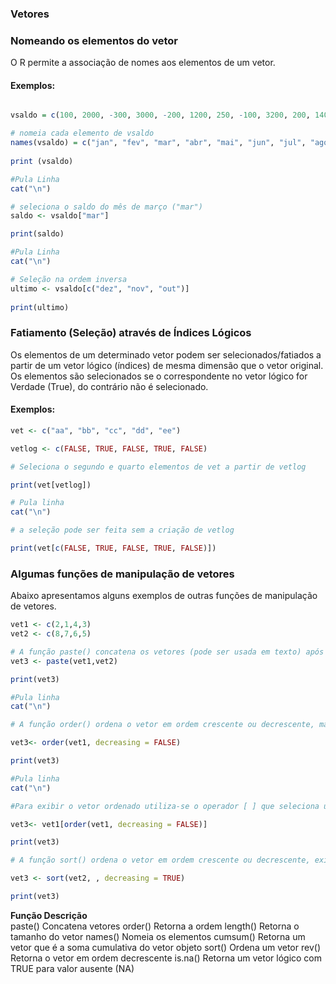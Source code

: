 ### <b>Vetores</b>

### Nomeando os elementos do vetor
O R permite a associação de nomes aos elementos de um vetor.
 
#### Exemplos:
``` R runnable

vsaldo = c(100, 2000, -300, 3000, -200, 1200, 250, -100, 3200, 200, 1400, -150) 

# nomeia cada elemento de vsaldo
names(vsaldo) = c("jan", "fev", "mar", "abr", "mai", "jun", "jul", "ago", "set", "out", "nov", "dez") 
 
print (vsaldo)

#Pula Linha
cat("\n")

# seleciona o saldo do mês de março ("mar")
saldo <- vsaldo["mar"] 

print(saldo)

#Pula Linha
cat("\n")

# Seleção na ordem inversa
ultimo <- vsaldo[c("dez", "nov", "out")] 
   
print(ultimo)
```


### Fatiamento (Seleção) através de Índices Lógicos
Os elementos de um determinado vetor podem ser selecionados/fatiados a partir de um vetor lógico (índices) de mesma dimensão que o vetor original.  Os elementos são selecionados se o correspondente no vetor lógico for Verdade (True), do contrário não é selecionado.

#### Exemplos:
``` R runnable
vet <- c("aa", "bb", "cc", "dd", "ee")

vetlog <- c(FALSE, TRUE, FALSE, TRUE, FALSE) 

# Seleciona o segundo e quarto elementos de vet a partir de vetlog

print(vet[vetlog])

# Pula linha
cat("\n")

# a seleção pode ser feita sem a criação de vetlog 

print(vet[c(FALSE, TRUE, FALSE, TRUE, FALSE)]) 
```

### Algumas funções de manipulação de vetores
Abaixo apresentamos alguns exemplos de outras funções de manipulação de vetores. <br>

``` R runnable
vet1 <- c(2,1,4,3)
vet2 <- c(8,7,6,5)

# A função paste() concatena os vetores (pode ser usada em texto) após transformálos em texto.
vet3 <- paste(vet1,vet2)

print(vet3)

#Pula linha
cat("\n")

# A função order() ordena o vetor em ordem crescente ou decrescente, mas exibe a ordenação pelos índices do vetor

vet3<- order(vet1, decreasing = FALSE)

print(vet3)

#Pula linha
cat("\n")

#Para exibir o vetor ordenado utiliza-se o operador [ ] que seleciona um elemento através da posição dele no vetor

vet3<- vet1[order(vet1, decreasing = FALSE)]

print(vet3)

# A função sort() ordena o vetor em ordem crescente ou decrescente, exibindo o vetor ordenado

vet3 <- sort(vet2, , decreasing = TRUE)

print(vet3)

```

<b> Função	Descrição</b> <br>
paste()	Concatena vetores
order()	Retorna a ordem
length()	Retorna o tamanho do vetor
names()	Nomeia os elementos
cumsum()	Retorna um vetor que é a soma cumulativa do vetor objeto
sort()	Ordena um vetor
rev()	Retorna o vetor em ordem decrescente
is.na()	Retorna um vetor lógico com TRUE para valor ausente (NA)
